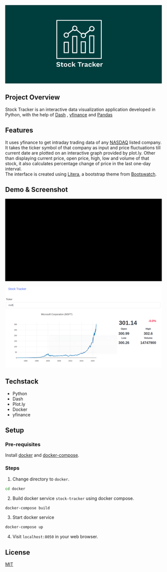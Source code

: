 <img src="images/banner.png">

## Project Overview
Stock Tracker is an interactive data visualization application developed in Python, with the help of [Dash](https://github.com/plotly/dash) , [yfinance](https://pypi.org/project/yfinance/) and [Pandas](https://github.com/pandas-dev/pandas)

## Features
It uses yfinance to get intraday trading data of any [NASDAQ](https://www.nasdaq.com/) listed company.  
It takes the ticker symbol of that company as input and price fluctuations till current date are plotted on an interactive graph provided by plot.ly.
Other than displaying current price, open price, high, low and volume of that stock, it also calculates percentage change of price in the last one-day interval.  
The interface is created using [Litera](https://bootswatch.com/litera/), a bootstrap theme from [Bootswatch](https://bootswatch.com/).

## Demo & Screenshot
<img style=" display: block;
     max-width: 100%;
    height: auto;
    margin: auto;
    float: none!important;" src="images/demo.gif">  
<img src="images/screenshot1.png">

## Techstack
* Python
* Dash
* Plot.ly
* Docker
* yfinance

## Setup
### Pre-requisites
Install [docker](https://www.docker.com/) and [docker-compose](https://docs.docker.com/compose/).

### Steps
1. Change directory to `docker`.

```bash
cd docker
```
2. Build docker service `stock-tracker` using docker compose.

```bash
docker-compose build
```

3. Start docker service

```bash
docker-compose up
```

4. Visit `localhost:8050` in your web browser.

## License
[MIT](LICENSE)